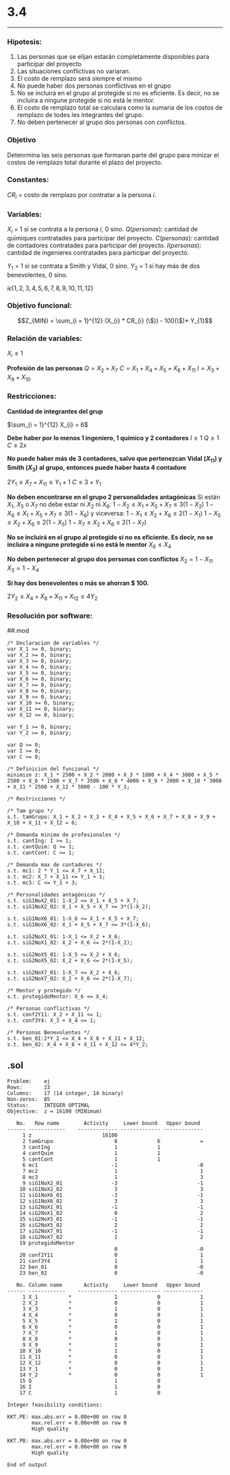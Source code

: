 # 3.4
---

### Hipotesis:
1. Las personas que se elijan estarán completamente disponibles para participar del proyecto
2. Las situaciones conflictivas no variaran.
3. El costo de remplazo será siempre el mismo
4. No puede haber dos personas conflictivas en el grupo
5. No se incluirá en el grupo al protegide si no es eficiente. Es decir, no se incluira a ningune protegide si no está le mentor.
6. El costo de remplazo total se calculara como la sumaria de los costos de remplazo de todes les integrantes del grupo.
7. No deben pertenecer al grupo dos personas con conflictos.


### Objetivo
Detenrmina las seis personas que formaran parte del grupo para minizar el costos de remplazo total durante el plazo del proyecto.

### Constantes:
$CR_{i}$ = costo de remplazo por contratar a la persona $i$. 

### Variables:
$X_{i}$ = 1 si se contrata a la persona $i$, 0 sino. 
$Q (personas)$: cantidad de quimiques contratades para participar del proyecto.
$C (personas)$: cantidad de contadores contratades para participar del proyecto.
$I (personas)$: cantidad de ingenieres contratades para participar del proyecto.

$Y_{1}$ = 1 si se contrata a Smith y Vidal, 0 sino.
$Y_{2}$ = 1 si hay más de dos benevolentes, 0 sino.

$i \epsilon \{1, 2, 3, 4, 5, 6, 7, 8, 9, 10, 11, 12\}$


### Objetivo funcional:
$$Z_{MIN} = \sum_{i = 1}^{12} (X_{i} * CR_{i} (\$)) - 100(\$)* Y_{1}$$

### Relación de variables:
$X_{i} \leq 1$

**Profesión de las personas** 
$Q = X_{2} + X_{7}$
$C = X_{1} + X_{4} + X_{5} + X_{8} + X_{11}$
$I = X_{3} + X_{9} + X_{10}$
             
### Restricciones:
**Cantidad de integrantes del grup**

$\sum_{i = 1}^{12} X_{i} = 6$

**Debe haber por lo menos 1 ingeniero, 1 químico y 2 contadores**
$I \geq 1$
$Q \geq 1$
$C \geq 2x$

**No puede haber más de 3 contadores, salvo que pertenezcan Vidal ($X_{11}$) y Smith ($X_{3}$) al grupo, entonces puede haber hasta 4 contadore**

$2 Y_{1} \leq X_{7} + X_{11} \leq Y_{1} + 1$
$C \leq 3 + Y_{1}$

**No deben encontrarse en el grupo 2 personalidades antagónicas**
Si están $X_{1}$, $X_{5}$ o $X_{7}$ no debe estar ni $X_{2}$ ni $X_{6}$:
$1 - X_{2} \leq X_{1} + X_{5} + X_{7} \leq 3 (1 - X_{2})$
$1 - X_{6}\leq X_{1} + X_{5} + X_{7} \leq 3 (1 - X_{6})$
y viceversa:
$1 - X_{1} \leq X_{2} + X_{6} \leq 2 (1 - X_{1})$
$1 - X_{5} \leq X_{2} + X_{6} \leq 2 (1 - X_{5})$
$1 - X_{7} \leq X_{2} + X_{6} \leq 2 (1 - X_{7})$

**No se incluirá en el grupo al protegide si no es eficiente. Es decir, no se incluira a ningune protegide si no está le mentor**
$X_{6} \leq X_{4}$

**No deben pertenecer al grupo dos personas con conflictos**
$X_{2} = 1-X_{11}$
$X_{3} = 1-X_{4}$

**Si hay dos benevolentes o más se ahorran $ 100.**

$2 Y_{2} \leq X_{4} + X_{8} + X_{11} + X_{12} \leq 4 Y_{2}$

### Resolución por software:
##.mod
```
/* Declaracion de variables */
var X_1 >= 0, binary;
var X_2 >= 0, binary;
var X_3 >= 0, binary;
var X_4 >= 0, binary;
var X_5 >= 0, binary;
var X_6 >= 0, binary;
var X_7 >= 0, binary;
var X_8 >= 0, binary;
var X_9 >= 0, binary;
var X_10 >= 0, binary;
var X_11 >= 0, binary;
var X_12 >= 0, binary;

var Y_1 >= 0, binary;
var Y_2 >= 0, binary;

var Q >= 0;
var I >= 0;
var C >= 0;

/* Definicion del funcional */
minimize z: X_1 * 2500 + X_2 * 2000 + X_3 * 1800 + X_4 * 3000 + X_5 * 2500 + X_6 * 1500 + X_7 * 3500 + X_8 * 4000 + X_9 * 2800 + X_10 * 3000 + X_11 * 2500 + X_12 * 5000 - 100 * Y_1;

/* Restricciones */

/* Tam grupo */
s.t. tamGrupo: X_1 + X_2 + X_3 + X_4 + X_5 + X_6 + X_7 + X_8 + X_9 + X_10 + X_11 + X_12 = 6;

/* Demanda minima de profesionales */
s.t. cantIng: I >= 1;
s.t. cantQuim: Q >= 1;
s.t. cantCont: C >= 1;

/* Demanda max de contadores */
s.t. mc1: 2 * Y_1 <= X_7 + X_11;
s.t. mc2: X_7 + X_11 <= Y_1 + 1;
s.t. mc3: C <= Y_1 + 3;

/* Personalidades antagónicas */
s.t. siG1NoX2_01: 1-X_2 <= X_1 + X_5 + X_7;
s.t. siG1NoX2_02: X_1 + X_5 + X_7 <= 3*(1-X_2);

s.t. siG1NoX6_01: 1-X_6 <= X_1 + X_5 + X_7;
s.t. siG1NoX6_02: X_1 + X_5 + X_7 <= 3*(1-X_6);

s.t. siG2NoX1_01: 1-X_1 <= X_2 + X_6;
s.t. siG2NoX1_02: X_2 + X_6 <= 2*(1-X_2);

s.t. siG2NoX5_01: 1-X_5 <= X_2 + X_6;
s.t. siG2NoX5_02: X_2 + X_6 <= 2*(1-X_5);

s.t. siG2NoX7_01: 1-X_7 <= X_2 + X_6;
s.t. siG2NoX7_02: X_2 + X_6 <= 2*(1-X_7);

/* Mentor y protegido */
s.t. protegidoMentor: X_6 <= X_4;

/* Personas conflictivas */
s.t. conf2Y11: X_2 + X_11 <= 1;
s.t. conf3Y4: X_3 + X_4 <= 1;

/* Personas Benevolentes */
s.t. ben_01:2*Y_2 <= X_4 + X_8 + X_11 + X_12;
s.t. ben_02: X_4 + X_8 + X_11 + X_12 <= 4*Y_2; 
```

## .sol

```
Problem:    ej
Rows:       23
Columns:    17 (14 integer, 14 binary)
Non-zeros:  85
Status:     INTEGER OPTIMAL
Objective:  z = 16100 (MINimum)

   No.   Row name        Activity     Lower bound   Upper bound
------ ------------    ------------- ------------- -------------
     1 z                       16100                             
     2 tamGrupo                    6             6             = 
     3 cantIng                     1             1               
     4 cantQuim                    1             1               
     5 cantCont                    1             1               
     6 mc1                        -1                          -0 
     7 mc2                         1                           1 
     8 mc3                         1                           3 
     9 siG1NoX2_01                -3                          -1 
    10 siG1NoX2_02                 3                           3 
    11 siG1NoX6_01                -3                          -1 
    12 siG1NoX6_02                 3                           3 
    13 siG2NoX1_01                -1                          -1 
    14 siG2NoX1_02                 0                           2 
    15 siG2NoX5_01                -1                          -1 
    16 siG2NoX5_02                 2                           2 
    17 siG2NoX7_01                -1                          -1 
    18 siG2NoX7_02                 2                           2 
    19 protegidoMentor
                                   0                          -0 
    20 conf2Y11                    0                           1 
    21 conf3Y4                     1                           1 
    22 ben_01                      0                          -0 
    23 ben_02                      0                          -0 

   No. Column name       Activity     Lower bound   Upper bound
------ ------------    ------------- ------------- -------------
     1 X_1          *              1             0             1 
     2 X_2          *              0             0             1 
     3 X_3          *              1             0             1 
     4 X_4          *              0             0             1 
     5 X_5          *              1             0             1 
     6 X_6          *              0             0             1 
     7 X_7          *              1             0             1 
     8 X_8          *              0             0             1 
     9 X_9          *              1             0             1 
    10 X_10         *              1             0             1 
    11 X_11         *              0             0             1 
    12 X_12         *              0             0             1 
    13 Y_1          *              0             0             1 
    14 Y_2          *              0             0             1 
    15 Q                           1             0               
    16 I                           1             0               
    17 C                           1             0               

Integer feasibility conditions:

KKT.PE: max.abs.err = 0.00e+00 on row 0
        max.rel.err = 0.00e+00 on row 0
        High quality

KKT.PB: max.abs.err = 0.00e+00 on row 0
        max.rel.err = 0.00e+00 on row 0
        High quality

End of output
```
